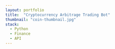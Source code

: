```yaml
---
layout: portfolio
title:  "Cryptocurrency Arbitrage Trading Bot"
thumbnail: "coin-thumbnail.jpg"
stack:
  - Python
  - Finance
  - API
---
```

